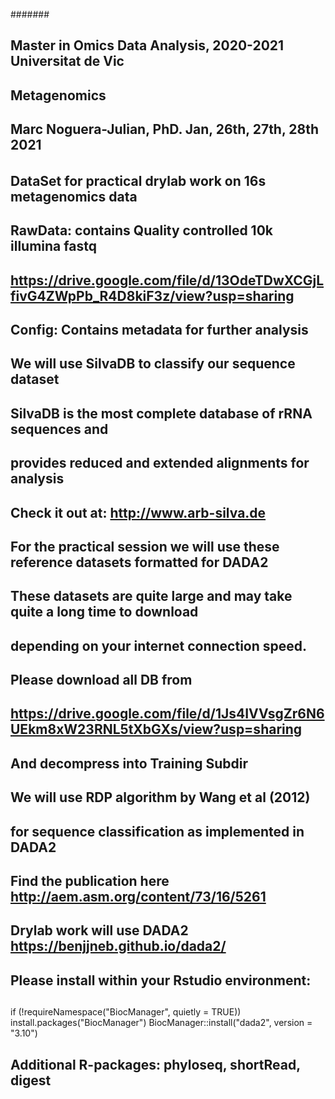 #######
## Master in Omics Data Analysis, 2020-2021 Universitat de Vic
## Metagenomics
## Marc Noguera-Julian, PhD. Jan, 26th, 27th, 28th 2021
######

## DataSet for practical drylab work on 16s metagenomics data
## RawData: contains Quality controlled 10k illumina fastq 
##			https://drive.google.com/file/d/13OdeTDwXCGjLfivG4ZWpPb_R4D8kiF3z/view?usp=sharing
## Config: Contains metadata for further analysis 

## We will use SilvaDB to classify our sequence dataset
## SilvaDB is the most complete database of rRNA sequences and 
## provides reduced and extended alignments for analysis
## Check it out at: http://www.arb-silva.de

## For the practical session we will use these reference datasets formatted for DADA2
## These datasets are quite large and may take quite a long time to download 
## depending on your internet connection speed.

## Please download all DB from
##		https://drive.google.com/file/d/1Js4IVVsgZr6N6UEkm8xW23RNL5tXbGXs/view?usp=sharing	
## And decompress into Training Subdir

## We will use RDP algorithm by Wang et al (2012)
## for sequence classification as implemented in DADA2
## Find the publication here http://aem.asm.org/content/73/16/5261

## Drylab work will use DADA2 https://benjjneb.github.io/dada2/
##
## Please install within your Rstudio environment:
##
if (!requireNamespace("BiocManager", quietly = TRUE))
    install.packages("BiocManager")
BiocManager::install("dada2", version = "3.10")

## Additional R-packages: phyloseq, shortRead, digest

